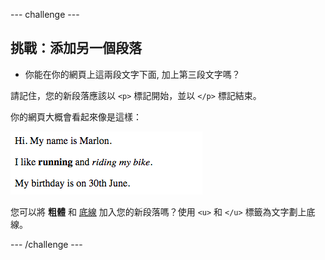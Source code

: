 \--- challenge \---

## 挑戰：添加另一個段落

- 你能在你的網頁上這兩段文字下面, 加上第三段文字嗎？

請記住，您的新段落應該以 `<p>` 標記開始，並以 `</p>` 標記結束。

你的網頁大概會看起來像是這樣：

![截圖](images/birthday-paragraph.png)

您可以將 **粗體** 和 <u>底線</u> 加入您的新段落嗎？使用 `<u>` 和 `</u>` 標籤為文字劃上底線。

\--- /challenge \---